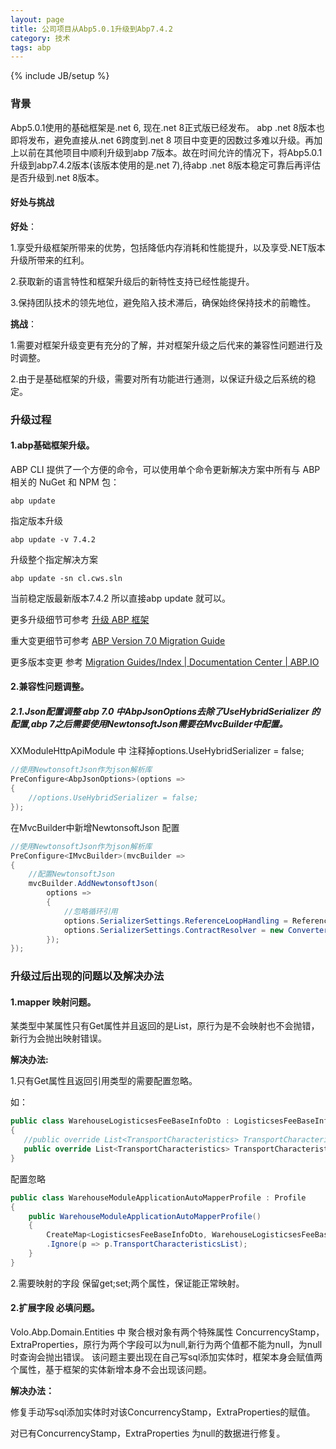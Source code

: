 ```yaml
---
layout: page
title: 公司项目从Abp5.0.1升级到Abp7.4.2
category: 技术
tags: abp
---
```

{% include JB/setup %}

### 背景
Abp5.0.1使用的基础框架是.net 6, 现在.net 8正式版已经发布。 abp .net 8版本也即将发布，避免直接从.net 6跨度到.net 8 项目中变更的因数过多难以升级。再加上以前在其他项目中顺利升级到abp 7版本。故在时间允许的情况下，将Abp5.0.1升级到abp7.4.2版本(该版本使用的是.net 7),待abp .net 8版本稳定可靠后再评估是否升级到.net 8版本。
#### 好处与挑战
**好处**：

1.享受升级框架所带来的优势，包括降低内存消耗和性能提升，以及享受.NET版本升级所带来的红利。

2.获取新的语言特性和框架升级后的新特性支持已经性能提升。


3.保持团队技术的领先地位，避免陷入技术滞后，确保始终保持技术的前瞻性。

**挑战**：

1.需要对框架升级变更有充分的了解，并对框架升级之后代来的兼容性问题进行及时调整。

2.由于是基础框架的升级，需要对所有功能进行通测，以保证升级之后系统的稳定。

### 升级过程
#### 1.abp基础框架升级。
ABP CLI 提供了一个方便的命令，可以使用单个命令更新解决方案中所有与 ABP 相关的 NuGet 和 NPM 包：

```shell
abp update
```

指定版本升级

```shell
abp update -v 7.4.2
```

升级整个指定解决方案

```shell
abp update -sn cl.cws.sln
```

当前稳定版最新版本7.4.2 所以直接abp update 就可以。

更多升级细节可参考 [升级 ABP 框架](https://docs.abp.io/zh-Hans/abp/latest/Upgrading)

重大变更细节可参考 [ABP Version 7.0 Migration Guide](https://docs.abp.io/zh-Hans/abp/latest/Migration-Guides/Abp-7_0)

更多版本变更 参考 [Migration Guides/Index | Documentation Center | ABP.IO](https://docs.abp.io/zh-Hans/abp/8.0/Migration-Guides/Index)

#### 2.兼容性问题调整。
##### 2.1.Json配置调整 abp 7.0 中AbpJsonOptions去除了UseHybridSerializer 的配置,abp 7之后需要使用NewtonsoftJson需要在MvcBuilder中配置。
XXModuleHttpApiModule 中 注释掉options.UseHybridSerializer = false;

```csharp
//使用NewtonsoftJson作为json解析库
PreConfigure<AbpJsonOptions>(options =>
{
    //options.UseHybridSerializer = false;
});
```

在MvcBuilder中新增NewtonsoftJson 配置

```csharp
//使用NewtonsoftJson作为json解析库
PreConfigure<IMvcBuilder>(mvcBuilder =>
{
    //配置NewtonsoftJson
    mvcBuilder.AddNewtonsoftJson(
        options =>
        {
            //忽略循环引用
            options.SerializerSettings.ReferenceLoopHandling = ReferenceLoopHandling.Ignore;
            options.SerializerSettings.ContractResolver = new ConverterContractResolver();
        });
});
```

### 升级过后出现的问题以及解决办法
#### 1.mapper 映射问题。
某类型中某属性只有Get属性并且返回的是List，原行为是不会映射也不会抛错，新行为会抛出映射错误。

**解决办法:**

1.只有Get属性且返回引用类型的需要配置忽略。

如：

```csharp
public class WarehouseLogisticsesFeeBaseInfoDto : LogisticsesFeeBaseInfoDto
{
   //public override List<TransportCharacteristics> TransportCharacteristicsList { get; }
   public override List<TransportCharacteristics> TransportCharacteristicsList { get { return base.TransportCharacteristicsList; } }
}
```

 配置忽略

```csharp
public class WarehouseModuleApplicationAutoMapperProfile : Profile
{
    public WarehouseModuleApplicationAutoMapperProfile()
    {
        CreateMap<LogisticsesFeeBaseInfoDto, WarehouseLogisticsesFeeBaseInfoDto>(MemberList.None)
        .Ignore(p => p.TransportCharacteristicsList);
    }
}
```

2.需要映射的字段 保留get;set;两个属性，保证能正常映射。

#### 2.扩展字段 必填问题。
Volo.Abp.Domain.Entities 中 聚合根对象有两个特殊属性 ConcurrencyStamp，ExtraProperties，原行为两个字段可以为null,新行为两个值都不能为null，为null时查询会抛出错误。
该问题主要出现在自己写sql添加实体时，框架本身会赋值两个属性，基于框架的实体新增本身不会出现该问题。

**解决办法：**

修复手动写sql添加实体时对该ConcurrencyStamp，ExtraProperties的赋值。

对已有ConcurrencyStamp，ExtraProperties 为null的数据进行修复。
